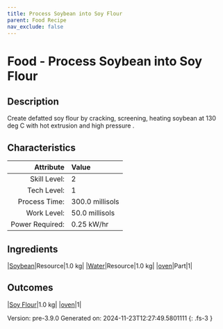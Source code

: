```yaml
---
title: Process Soybean into Soy Flour
parent: Food Recipe
nav_exclude: false
---
```

# Food - Process Soybean into Soy Flour

## Description
 Create defatted soy flour by cracking, screening, heating soybean &#10;&#9;&#9;at 130 deg C with hot extrusion and high pressure .  

## Characteristics

| Attribute      | Value |
|--------:|:------|
|Skill Level:|2|
|Tech Level:|1|
|Process Time:|300.0 millisols|
|Work Level:|50.0 millisols|
|Power Required:|0.25 kW/hr|

## Ingredients

|[Soybean](../resource/soybean.html)|Resource|1.0 kg|
|[Water](../resource/water.html)|Resource|1.0 kg|
|[oven](../part/oven.html)|Part|1|

## Outcomes

|[Soy Flour](../resource/soy-flour.html)|1.0 kg|
|[oven](../part/oven.html)|1|


Version: pre-3.9.0 Generated on: 2024-11-23T12:27:49.5801111
{: .fs-3 }

